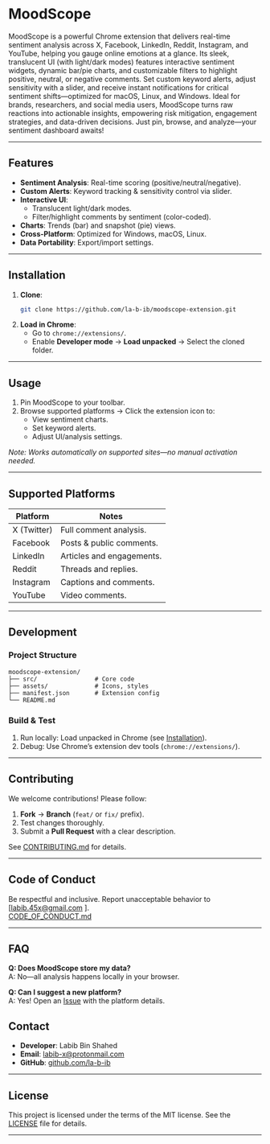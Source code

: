 
# MoodScope   
MoodScope is a powerful Chrome extension that delivers real-time sentiment analysis across X, Facebook, LinkedIn, Reddit, Instagram, and YouTube, helping you gauge online emotions at a glance. Its sleek, translucent UI (with light/dark modes) features interactive sentiment widgets, dynamic bar/pie charts, and customizable filters to highlight positive, neutral, or negative comments. Set custom keyword alerts, adjust sensitivity with a slider, and receive instant notifications for critical sentiment shifts—optimized for macOS, Linux, and Windows. Ideal for brands, researchers, and social media users, MoodScope turns raw reactions into actionable insights, empowering risk mitigation, engagement strategies, and data-driven decisions. Just pin, browse, and analyze—your sentiment dashboard awaits!


---

##  Features  
- **Sentiment Analysis**: Real-time scoring (positive/neutral/negative).  
- **Custom Alerts**: Keyword tracking & sensitivity control via slider.  
- **Interactive UI**:  
  - Translucent light/dark modes.  
  - Filter/highlight comments by sentiment (color-coded).  
- **Charts**: Trends (bar) and snapshot (pie) views.  
- **Cross-Platform**: Optimized for Windows, macOS, Linux.  
- **Data Portability**: Export/import settings.  

---

##  Installation  
1. **Clone**:  
   ```bash  
   git clone https://github.com/la-b-ib/moodscope-extension.git  
   ```  
2. **Load in Chrome**:  
   - Go to `chrome://extensions/`.  
   - Enable **Developer mode** → **Load unpacked** → Select the cloned folder.  

---

##  Usage  
1. Pin MoodScope to your toolbar.  
2. Browse supported platforms → Click the extension icon to:  
   - View sentiment charts.  
   - Set keyword alerts.  
   - Adjust UI/analysis settings.  

*Note: Works automatically on supported sites—no manual activation needed.*  

---

##  Supported Platforms  
| Platform       | Notes                          |  
|----------------|--------------------------------|  
| X (Twitter)    | Full comment analysis.         |  
| Facebook       | Posts & public comments.       |  
| LinkedIn       | Articles and engagements.      |  
| Reddit         | Threads and replies.           |  
| Instagram      | Captions and comments.         |  
| YouTube        | Video comments.                |  

---

##  Development  
###  Project Structure  
```  
moodscope-extension/  
├── src/                # Core code  
├── assets/             # Icons, styles  
├── manifest.json       # Extension config  
└── README.md  
```  

###  Build & Test  
1. Run locally: Load unpacked in Chrome (see [Installation](#-installation)).  
2. Debug: Use Chrome’s extension dev tools (`chrome://extensions/`).  

---

##  Contributing  
We welcome contributions! Please follow:  
1. **Fork** → **Branch** (`feat/` or `fix/` prefix).  
2. Test changes thoroughly.  
3. Submit a **Pull Request** with a clear description.  

See [CONTRIBUTING.md](CONTRIBUTING.md) for details.

---

##  Code of Conduct  
Be respectful and inclusive. Report unacceptable behavior to [labib.45x@gmail.com ].  
 [CODE_OF_CONDUCT.md](CODE_OF_CONDUCT.md)  

---




##  FAQ  
**Q: Does MoodScope store my data?**  
A: No—all analysis happens locally in your browser.  

**Q: Can I suggest a new platform?**  
A: Yes! Open an [Issue](issues) with the platform details.  

## Contact

- **Developer**: Labib Bin Shahed
- **Email**: [labib-x@protonmail.com](mailto:labib-x@protonmail.com)  
- **GitHub**: [github.com/la-b-ib](https://github.com/la-b-ib)

---

## License

This project is licensed under the terms of the MIT license. See the [LICENSE](LICENSE) file for details.

---
